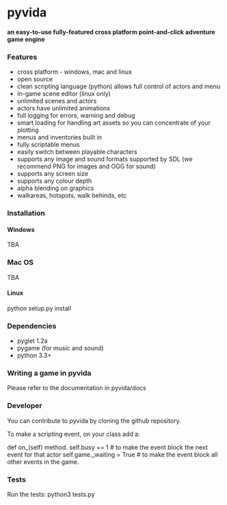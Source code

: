pyvida
======
#### an easy-to-use fully-featured cross platform point-and-click adventure game engine ####

### Features ###

* cross platform - windows, mac and linux
* open source
* clean scripting language (python) allows full control of actors and menu
* in-game scene editor (linux only)
* unlimited scenes and actors
* actors have unlimited animations
* full logging for errors, warning and debug 
* smart loading for handling art assets so you can concentrate of your plotting
* menus and inventories built in
* fully scriptable menus
* easily switch between playable characters
* supports any image and sound formats supported by SDL (we recommend PNG for images and OGG for sound)
* supports any screen size
* supports any colour depth
* alpha blending on graphics
* walkareas, hotspots, walk behinds, etc

### Installation ###

#### Windows ####

TBA

### Mac OS ####

TBA

#### Linux ####

python setup.py install

### Dependencies ###

 * pyglet 1.2a
 * pygame (for music and sound)
 * python 3.3+

### Writing a game in pyvida ###

Please refer to the documentation in pyvida/docs

### Developer ###

You can contribute to pyvida by cloning the github repository.

To make a scripting event, on your class add a:

def on_<event>(self) method.
    self.busy += 1 # to make the event block the next event for that actor
    self.game._waiting = True  # to make the event block all other events in the game.




### Tests ###

Run the tests:
python3 tests.py
